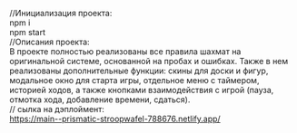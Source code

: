 //Инициализация проекта:  
npm i  
npm start    
//Описания проекта:  
В проекте полностью реализованы все правила шахмат на оригинальной системе, основанной на пробах и ошибках. Также в нем реализованы дополнительные функции: скины для доски и фигур, модальное окно для старта игры, отдельное меню с таймером, историей ходов, а также кнопками взаимодействия с игрой (пауза, отмотка хода, добавление времени, сдаться).  
// сылка на дэплоймент:     
https://main--prismatic-stroopwafel-788676.netlify.app/  
